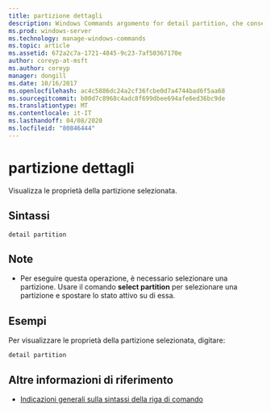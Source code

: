 ```yaml
---
title: partizione dettagli
description: Windows Commands argomento for detail partition, che consente di visualizzare le proprietà della partizione selezionata.
ms.prod: windows-server
ms.technology: manage-windows-commands
ms.topic: article
ms.assetid: 672a2c7a-1721-4845-9c23-7af50367170e
author: coreyp-at-msft
ms.author: coreyp
manager: dongill
ms.date: 10/16/2017
ms.openlocfilehash: ac4c5886dc24a2cf36fcbe0d7a4744bad6f5aa68
ms.sourcegitcommit: b00d7c8968c4adc8f699dbee694afe6ed36bc9de
ms.translationtype: MT
ms.contentlocale: it-IT
ms.lasthandoff: 04/08/2020
ms.locfileid: "80846444"
---
```

# <a name="detail-partition"></a>partizione dettagli

Visualizza le proprietà della partizione selezionata.

## <a name="syntax"></a>Sintassi

```
detail partition
```

## <a name="remarks"></a>Note

-   Per eseguire questa operazione, è necessario selezionare una partizione. Usare il comando **select partition** per selezionare una partizione e spostare lo stato attivo su di essa.

## <a name="examples"></a><a name=BKMK_examples></a>Esempi

Per visualizzare le proprietà della partizione selezionata, digitare:
```
detail partition
```

## <a name="additional-references"></a>Altre informazioni di riferimento

- [Indicazioni generali sulla sintassi della riga di comando](command-line-syntax-key.md)

